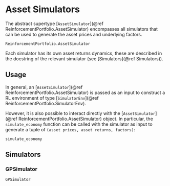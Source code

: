 # Asset Simulators

The abstract supertype [`AssetSimulator`](@ref ReinforcementPortfolio.AssetSimulator) encompasses all simulators that can be used to generate the asset prices and underlying factors.

```@docs
ReinforcementPortfolio.AssetSimulator
```

Each simulator has its own asset returns dynamics, these are described in the docstring of the relevant simulator (see [Simulators](@ref Simulators)).

## Usage
In general, an [`AssetSimulator`](@ref ReinforcementPortfolio.AssetSimulator) is passed as an input to construct a RL environment of type [`SimulatorEnv`](@ref ReinforcementPortfolio.SimulatorEnv).

However, it is also possible to interact directly with the [`AssetSimulator`](@ref ReinforcementPortfolio.AssetSimulator) object. In particular, the `simulate_economy` function can be called with the simulator as input to generate a tuple of `(asset prices, asset returns, factors)`:

```@docs
simulate_economy
```


## Simulators
### GPSimulator

```@docs
GPSimulator
```

